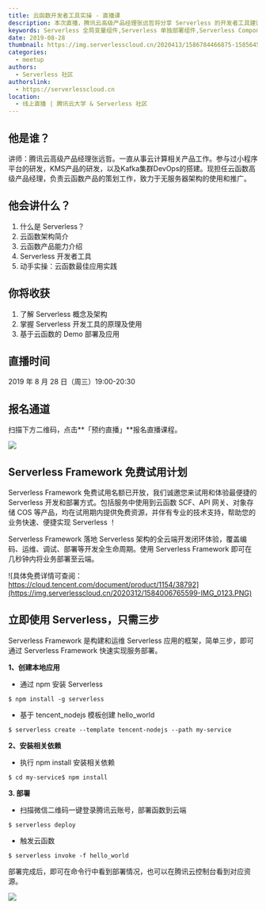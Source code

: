 ```yaml
---
title: 云函数开发者工具实操 - 直播课
description: 本次直播，腾讯云高级产品经理张远哲将分享 Serverless 的开发者工具建设
keywords: Serverless 全局变量组件,Serverless 单独部署组件,Serverless Component
date: 2019-08-28
thumbnail: https://img.serverlesscloud.cn/2020413/1586784466875-1585645264854-08f2789b7010bbfb.jpg
categories:
  - meetup
authors:
  - Serverless 社区
authorslink:
  - https://serverlesscloud.cn
location: 
  - 线上直播 | 腾讯云大学 & Serverless 社区
---
```


## 他是谁？

讲师：腾讯云高级产品经理张远哲。一直从事云计算相关产品工作。参与过小程序平台的研发，KMS产品的研发，以及Kafka集群DevOps的搭建。现担任云函数高级产品经理，负责云函数产品的策划工作，致力于无服务器架构的使用和推广。  

## 他会讲什么？

1.  什么是 Serverless？
2.  云函数架构简介
3.  云函数产品能力介绍
4.  Serverless 开发者工具
5.  动手实操：云函数最佳应用实践

## 你将收获

1.  了解 Serverless 概念及架构
2.  掌握 Serverless 开发工具的原理及使用
3.  基于云函数的 Demo 部署及应用

## 直播时间

2019 年 8 月 28 日（周三）19:00-20:30

## 报名通道

扫描下方二维码，点击**「预约直播」**报名直播课程。

![](https://img.serverlesscloud.cn//tmp/tmp.jpeg)

## Serverless Framework 免费试用计划

Serverless Framework 免费试用名额已开放，我们诚邀您来试用和体验最便捷的 Serverless 开发和部署方式。包括服务中使用到云函数 SCF、API 网关、对象存储 COS 等产品，均在试用期内提供免费资源，并伴有专业的技术支持，帮助您的业务快速、便捷实现 Serverless ！

Serverless Framework 落地 Serverless 架构的全云端开发闭环体验，覆盖编码、运维、调试、部署等开发全生命周期。使用 Serverless Framework 即可在几秒钟内将业务部署至云端。

![具体免费详情可查阅：https://cloud.tencent.com/document/product/1154/38792](https://img.serverlesscloud.cn/2020312/1584006765599-IMG_0123.PNG)


## 立即使用 Serverless，只需三步

Serverless Framework 是构建和运维 Serverless 应用的框架，简单三步，即可通过 Serverless Framework 快速实现服务部署。

**1、创建本地应用**

- 通过 npm 安装 Serverless

```
$ npm install -g serverless
```

- 基于 tencent_nodejs 模板创建 hello_world

```
$ serverless create --template tencent-nodejs --path my-service
```

**2、安装相关依赖**

- 执行 npm install 安装相关依赖

```
$ cd my-service$ npm install
```

**3. 部署**

- 扫描微信二维码一键登录腾讯云账号，部署函数到云端

```
$ serverless deploy
```

- 触发云函数

```
$ serverless invoke -f hello_world
```

部署完成后，即可在命令行中看到部署情况，也可以在腾讯云控制台看到对应资源。

![](https://img.serverlesscloud.cn/2020312/1584006765436-IMG_0123.PNG)